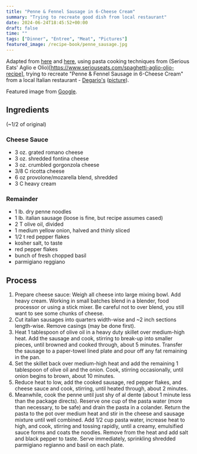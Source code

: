 ```yaml
---
title: "Penne & Fennel Sausage in 6-Cheese Cream"
summary: "Trying to recreate good dish from local restaurant"
date: 2024-06-24T18:45:52+00:00
draft: false
time: ""
tags: ["Dinner", "Entree", "Meat", "Pictures"]
featured_image: /recipe-book/penne_sausage.jpg
---
```


Adapted from [here](https://www.wfmynews2.com/article/life/food/recipes/from-the-news-2-kitchen/recipes-with-harpers-restaurant-six-cheese-penne-pasta-with-italian-sausage/83-297930751) and [here](http://www.ouichefnetwork.com/2013/12/penne-with-sausage-fennel-and-pecorino.html), using pasta cooking techniques from (Serious Eats' Aglio e Olio)[https://www.seriouseats.com/spaghetti-aglio-olio-recipe], trying to recreate "Penne & Fennel Sausage in 6-Cheese Cream" from a local Italian restaurant - [Degario's](https://www.degariosristorante.com/) ([picture](https://maps.app.goo.gl/EgUn1DDk8N9ro8T4A)).

Featured image from [Google](https://maps.app.goo.gl/EgUn1DDk8N9ro8T4A).

## Ingredients
(~1/2 of original)

### Cheese Sauce
- 3 oz. grated romano cheese
- 3 oz. shredded fontina cheese
- 3 oz. crumbled gorgonzola cheese
- 3/8 C ricotta cheese
- 6 oz provolone/mozarella blend, shredded
- 3 C heavy cream

### Remainder
- 1 lb. dry penne noodles
- 1 lb. italian sausage (loose is fine, but recipe assumes cased)
- 2 T olive oil, divided
- 1 medium yellow onion, halved and thinly sliced
- 1/2 t red pepper flakes
- kosher salt, to taste
- red pepper flakes
- bunch of fresh chopped basil
- parmigiano reggiano

## Process

1. Prepare cheese sauce: Weigh all cheese into large mixing bowl. Add heavy cream. Working in small batches blend in a blender, food processor or using a stick mixer. Be careful not to over blend, you still want to see some chunks of cheese.
1. Cut italian sausages into quarters width-wise and ~2 inch sections length-wise. Remove casings (may be done first).
1. Heat 1 tablespoon of olive oil in a heavy duty skillet over medium-high heat. Add the sausage and cook, stirring to break-up into smaller pieces, until browned and cooked through, about 5 minutes. Transfer the sausage to a paper-towel lined plate and pour off any fat remaining in the pan.
1. Set the skillet back over medium-high heat and add the remaining 1 tablespoon of olive oil and the onion. Cook, stirring occasionally, until onion begins to brown, about 10 minutes.
1. Reduce heat to low, add the cooked sausage, red pepper flakes, and cheese sauce and cook, stirring, until heated through, about 2 minutes.
1. Meanwhile, cook the penne until just shy of al dente (about 1 minute less than the package directs). Reserve one cup of the pasta water (more than necessary, to be safe) and drain the pasta in a colander. Return the pasta to the pot over medium heat and stir in the cheese and sausage mixture until well combined. Add 1/2 cup pasta water, increase heat to high, and cook, stirring and tossing rapidly, until a creamy, emulsified sauce forms and coats the noodles. Remove from the heat and add salt and black pepper to taste. Serve immediately, sprinkling shredded parmigiano regianno and basil on each plate.

